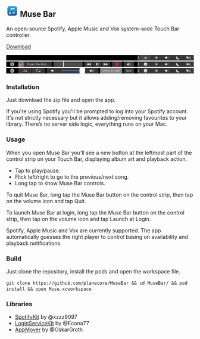 ## <img src=Muse/Resources/Assets.xcassets/AppIcon.appiconset/icon-512@2x.png width="32"> Muse Bar

An open-source Spotify, Apple Music and Vox system-wide Touch Bar controller.

[Download](https://github.com/planecore/MuseBar/raw/master/Applications/Muse%20Bar.zip)

<img src=Screenshots/Now%20Playing.png>

<img src=Screenshots/Muse%20Bar%20Main.png>

<img src=Screenshots/Muse%20Bar%20Secondary.png>

### Installation
Just download the zip file and open the app.

If you're using Spotify you'll be prompted to log into your Spotify account. It's not strictly necessary but it allows adding/removing favourites to your library. There’s no server side logic, everything runs on your Mac.

### Usage
When you open Muse Bar you'll see a new button at the leftmost part of the control strip on your Touch Bar, displaying album art and playback action.

- Tap to play/pause.
- Flick left/right to go to the previous/next song.
- Long tap to show Muse Bar controls.

To quit Muse Bar, long tap the Muse Bar button on the control strip, then tap on the volume icon and tap Quit.

To launch Muse Bar at login, long tap the Muse Bar button on the control strip, then tap on the volume icon and tap Launch at Login.

Spotify, Apple Music and Vox are currently supported. The app automatically guesses the right player to control basing on availability and playback notifications.

### Build
Just clone the repository, install the pods and open the workspace file.
```
git clone https://github.com/planecore/MuseBar && cd MuseBar/ && pod install && open Muse.xcworkspace
```

### Libraries
- [SpotifyKit](https://github.com/xzzz9097/SpotifyKit) by @xzzz9097
- [LoginServiceKit](https://github.com/Clipy/LoginServiceKit) by @Econa77
- [AppMover](https://github.com/OskarGroth/AppMover) by @OskarGroth
